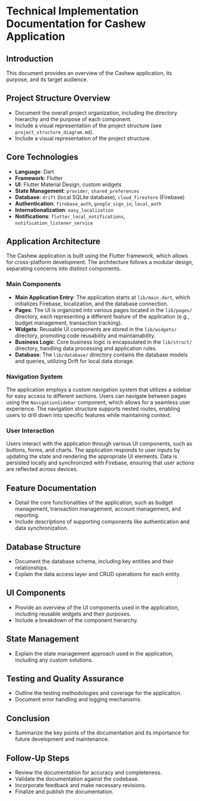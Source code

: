 # Technical Implementation Documentation for Cashew Application

## Introduction
This document provides an overview of the Cashew application, its purpose, and its target audience.

## Project Structure Overview
- Document the overall project organization, including the directory hierarchy and the purpose of each component.
- Include a visual representation of the project structure (see `project_structure_diagram.md`).
- Include a visual representation of the project structure.

## Core Technologies
- **Language**: Dart
- **Framework**: Flutter
- **UI**: Flutter Material Design, custom widgets
- **State Management**: `provider`, `shared_preferences`
- **Database**: `drift` (local SQLite database), `cloud_firestore` (Firebase)
- **Authentication**: `firebase_auth`, `google_sign_in`, `local_auth`
- **Internationalization**: `easy_localization`
- **Notifications**: `flutter_local_notifications`, `notification_listener_service`

## Application Architecture
The Cashew application is built using the Flutter framework, which allows for cross-platform development. The architecture follows a modular design, separating concerns into distinct components.

### Main Components
- **Main Application Entry**: The application starts at `lib/main.dart`, which initializes Firebase, localization, and the database connection.
- **Pages**: The UI is organized into various pages located in the `lib/pages/` directory, each representing a different feature of the application (e.g., budget management, transaction tracking).
- **Widgets**: Reusable UI components are stored in the `lib/widgets/` directory, promoting code reusability and maintainability.
- **Business Logic**: Core business logic is encapsulated in the `lib/struct/` directory, handling data processing and application rules.
- **Database**: The `lib/database/` directory contains the database models and queries, utilizing Drift for local data storage.

### Navigation System
The application employs a custom navigation system that utilizes a sidebar for easy access to different sections. Users can navigate between pages using the `NavigationSidebar` component, which allows for a seamless user experience. The navigation structure supports nested routes, enabling users to drill down into specific features while maintaining context.

### User Interaction
Users interact with the application through various UI components, such as buttons, forms, and charts. The application responds to user inputs by updating the state and rendering the appropriate UI elements. Data is persisted locally and synchronized with Firebase, ensuring that user actions are reflected across devices.

## Feature Documentation
- Detail the core functionalities of the application, such as budget management, transaction management, account management, and reporting.
- Include descriptions of supporting components like authentication and data synchronization.

## Database Structure
- Document the database schema, including key entities and their relationships.
- Explain the data access layer and CRUD operations for each entity.

## UI Components
- Provide an overview of the UI components used in the application, including reusable widgets and their purposes.
- Include a breakdown of the component hierarchy.

## State Management
- Explain the state management approach used in the application, including any custom solutions.

## Testing and Quality Assurance
- Outline the testing methodologies and coverage for the application.
- Document error handling and logging mechanisms.

## Conclusion
- Summarize the key points of the documentation and its importance for future development and maintenance.

## Follow-Up Steps
- Review the documentation for accuracy and completeness.
- Validate the documentation against the codebase.
- Incorporate feedback and make necessary revisions.
- Finalize and publish the documentation.
